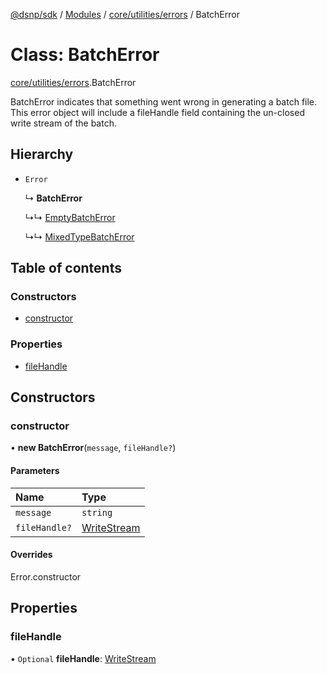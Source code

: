 [@dsnp/sdk](../README.md) / [Modules](../modules.md) / [core/utilities/errors](../modules/core_utilities_errors.md) / BatchError

# Class: BatchError

[core/utilities/errors](../modules/core_utilities_errors.md).BatchError

BatchError indicates that something went wrong in generating a batch file.
This error object will include a fileHandle field containing the un-closed
write stream of the batch.

## Hierarchy

- `Error`

  ↳ **BatchError**

  ↳↳ [EmptyBatchError](core_utilities_errors.emptybatcherror.md)

  ↳↳ [MixedTypeBatchError](core_utilities_errors.mixedtypebatcherror.md)

## Table of contents

### Constructors

- [constructor](core_utilities_errors.batcherror.md#constructor)

### Properties

- [fileHandle](core_utilities_errors.batcherror.md#filehandle)

## Constructors

### constructor

• **new BatchError**(`message`, `fileHandle?`)

#### Parameters

| Name | Type |
| :------ | :------ |
| `message` | `string` |
| `fileHandle?` | [WriteStream](../interfaces/core_store_interface.writestream.md) |

#### Overrides

Error.constructor

## Properties

### fileHandle

• `Optional` **fileHandle**: [WriteStream](../interfaces/core_store_interface.writestream.md)
